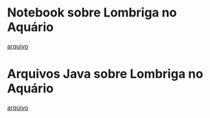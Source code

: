 # Notebook sobre Lombriga no Aquário
[arquivo](./notebook/lab-lombriga-ra103897.ipynb)

# Arquivos Java sobre Lombriga no Aquário
[arquivo](./src/mc322/lab03)

